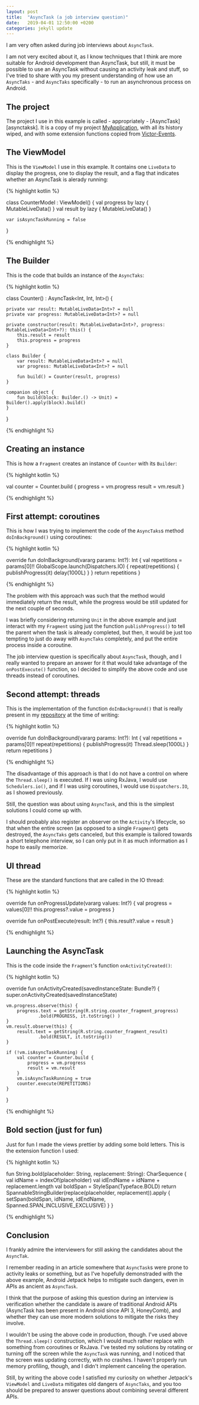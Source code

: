 ```yaml
---
layout: post
title:  "AsyncTask (a job interview question)"
date:   2019-04-01 12:50:00 +0200
categories: jekyll update
---
```


I am very often asked during job interviews about `AsyncTask`.

I am not very excited about it, as I know techniques that I think are more suitable for Android development than AsyncTask, but still, it must be possible to use an AsyncTask without causing an activity leak and stuff, so I've tried to share with you my present understanding of how use an `AsyncTaks` - and `AsyncTaks` specifically - to run an asynchronous process on Android.

## The project

The project I use in this example is called - appropriately - [AsyncTask][asynctaksk]. It is a copy of my project [MyApplication][myapplication], with all its history wiped, and with some extension functions copied from [Victor-Events][events].

## The ViewModel

This is the `ViewModel` I use in this example. It contains one `LiveData` to display the progress, one to display the result, and a flag that indicates whether an AsyncTask is alerady running:

{% highlight kotlin %}

class CounterModel : ViewModel() {
    val progress by lazy { MutableLiveData<Int>() }
    val result by lazy { MutableLiveData<Int>() }

    var isAsyncTaskRunning = false
}

{% endhighlight %}

## The Builder

This is the code that builds an instance of the `AsyncTaks`:

{% highlight kotlin %}

class Counter() : AsyncTask<Int, Int, Int>() {

    private var result: MutableLiveData<Int>? = null
    private var progress: MutableLiveData<Int>? = null

    private constructor(result: MutableLiveData<Int>?, progress: MutableLiveData<Int>?): this() {
        this.result = result
        this.progress = progress
    }
    
    class Builder {
        var result: MutableLiveData<Int>? = null
        var progress: MutableLiveData<Int>? = null

        fun build() = Counter(result, progress)
    }

    companion object {
        fun build(block: Builder.() -> Unit) = Builder().apply(block).build()
    }
}

{% endhighlight %}

## Creating an instance

This is how a `Fragment` creates an instance of `Counter` with its `Builder`:

{% highlight kotlin %}

val counter = Counter.build {
    progress = vm.progress
    result = vm.result
}

{% endhighlight %}

## First attempt: coroutines

This is how I was trying to implement the code of the `AsyncTaks`s method `doInBackground()` using coroutines:

{% highlight kotlin %}

override fun doInBackground(vararg params: Int?): Int {
    val repetitions = params[0]!!
    GlobalScope.launch(Dispatchers.IO) {
        repeat(repetitions) {
            publishProgress(it)
            delay(1000L)
        }
    }
    return repetitions
}

{% endhighlight %}

The problem with this approach was such that the method would immediately return the result, while the progress would be still updated for the next couple of seconds.

I was briefly considering returning `Unit` in the above example and just interact with my `Fragment` using just the function `publishProgress()` to tell the parent when the task is already completed, but then, it would be just too tempting to just do away with `AsyncTaks` completely, and put the entire process inside a coroutine.

The job interview question is specifically about `AsyncTask`, though, and I really wanted to prepare an answer for it that would take advantage of the `onPostExecute()` function, so I decided to simplify the above code and use threads instead of coroutines.

## Second attempt: threads

This is the implementation of the function `doInBackground()` that is really present in my [repository][asynctask] at the time of writing:

{% highlight kotlin %}

override fun doInBackground(vararg params: Int?): Int {
    val repetitions = params[0]!!
    repeat(repetitions) {
        publishProgress(it)
        Thread.sleep(1000L)
    }
    return repetitions
}

{% endhighlight %}

The disadvantage of this approach is that I do not have a control on where the `Thread.sleep()` is executed. If I was using RxJava, I would use `Schedulers.io()`, and if I was usirg coroutines, I would use `Dispatchers.IO`, as I showed previously.

Still, the question was about using `AsyncTask`, and this is the simplest solutions I could come up with.

I should probably also register an observer on the `Activity`'s lifecycle, so that when the entire screen (as opposed to a single `Fragment`) gets destroyed, the `AsyncTaks` gets canceled, but this example is tailored towards a short telephone interview, so I can only put in it as much information as I hope to easily memorize.

## UI thread

These are the standard functions that are called in the IO thread:

{% highlight kotlin %}

override fun onProgressUpdate(vararg values: Int?) {
    val progress = values[0]!!
    this.progress?.value = progress
}

override fun onPostExecute(result: Int?) {
    this.result?.value = result
}

{% endhighlight %}

## Launching the AsyncTask

This is the code inside the `Fragment`'s function `onActivityCreated()`:

{% highlight kotlin %}

override fun onActivityCreated(savedInstanceState: Bundle?) {
    super.onActivityCreated(savedInstanceState)

    vm.progress.observe(this) {
        progress.text = getString(R.string.counter_fragment_progress)
                .bold(PROGRESS, it.toString() )
    }
    vm.result.observe(this) {
        result.text = getString(R.string.counter_fragment_result)
                .bold(RESULT, it.toString())
    }

    if (!vm.isAsyncTaskRunning) {
        val counter = Counter.build {
            progress = vm.progress
            result = vm.result
        }
        vm.isAsyncTaskRunning = true
        counter.execute(REPETITIONS)
    }
}

{% endhighlight %}

## Bold section (just for fun)

Just for fun I made the views prettier by adding some bold letters. This is the extension function I used:

{% highlight kotlin %}

fun String.bold(placeholder: String, replacement: String): CharSequence {
    val idName = indexOf(placeholder)
    val idEndName = idName + replacement.length
    val boldSpan = StyleSpan(Typeface.BOLD)
    return SpannableStringBuilder(replace(placeholder, replacement)).apply {
        setSpan(boldSpan, idName, idEndName, Spanned.SPAN_INCLUSIVE_EXCLUSIVE)
    }
}


{% endhighlight %}

## Conclusion

I frankly admire the interviewers for still asking the candidates about the `AsyncTak`.

I remember reading in an article somewhere that `AsyncTask`s were prone to activity leaks or something, but as I've hopefully demonstraded with the above example, Android Jetpack helps to mitigate such dangers, even in APIs as ancient as `AsyncTask`.

I think that the purpose of asking this question during an interview is verification whether the candidate is aware of traditional Android APIs (AsyncTask has been present in Android since API 3, HoneyComb), and whether they can use more modern solutions to mitigate the risks they involve.

I wouldn't be using the above code in production, though. I've used above the `Thread.sleep()` construction, which I would much rather replace with something from coroutines or RxJava. I've tested my solutions by rotating or turning off the screen while the `AsyncTask` was running, and I noticed that the screen was updating correctly, with no crashes. I haven't properly run memory profiling, though, and I didn't implement canceling the operation.

Still, by writing the above code I satisfied my curiosity on whether Jetpack's `ViewModel` and `LiveData` mitigates old dangers of `AsyncTaks`, and you too should be prepared to answer questions about combining several different APIs.

[asynctask]: https://github.com/syrop/AsyncTaks
[myapplication]: https://github.com/syrop/MyApplication
[events]: https://github.com/syrop/Victor-Events

